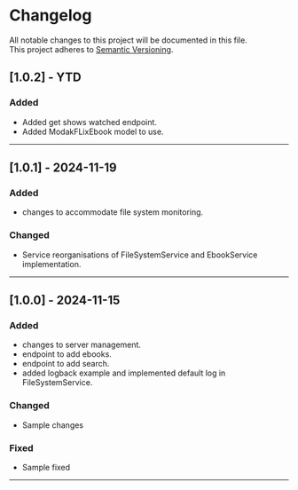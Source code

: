 # Changelog

All notable changes to this project will be documented in this file.  
This project adheres to [Semantic Versioning](https://semver.org/).

## [1.0.2] - YTD
### Added
- Added get shows watched endpoint.
- Added ModakFLixEbook model to use.

---
## [1.0.1] - 2024-11-19
### Added
- changes to accommodate file system monitoring.

### Changed
- Service reorganisations of FileSystemService and EbookService implementation.

---
## [1.0.0] - 2024-11-15
### Added
- changes to server management.
- endpoint to add ebooks.
- endpoint to add search.
- added logback example and implemented default log in FileSystemService.

### Changed
- Sample changes

### Fixed
- Sample fixed

---